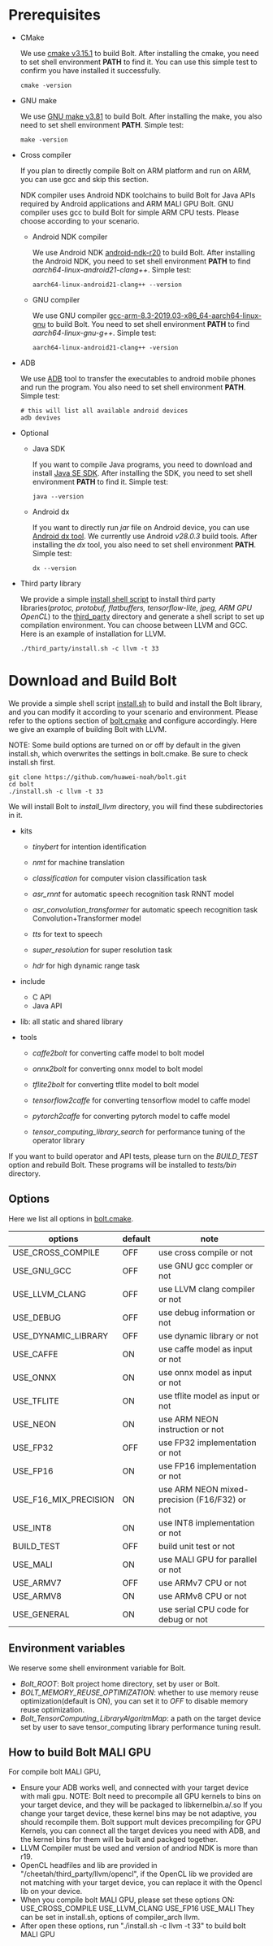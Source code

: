 # Prerequisites

- CMake

  We use [cmake v3.15.1](https://cmake.org/files/v3.15/cmake-3.15.1-Linux-x86_64.tar.gz) to build Bolt. After installing the cmake, you need to set shell environment **PATH** to find it. You can use this simple test to confirm you have installed it successfully.
  
  ```shell
  cmake -version
  ```

- GNU make

  We use [GNU make v3.81](http://ftp.gnu.org/gnu/make/make-3.81.tar.gz) to build Bolt. After installing the make, you also need to set shell environment **PATH**. Simple test:
  
  ```shell
  make -version
  ```

- Cross compiler

    If you plan to directly compile Bolt on ARM platform and run on ARM, you can use gcc and skip this section.

    NDK compiler uses Android NDK toolchains to build Bolt for Java APIs required by Android applications and ARM MALI GPU Bolt. GNU compiler uses gcc to build Bolt for simple ARM CPU tests. Please choose according to your scenario.
    
    - Android NDK compiler
      
        We use Android NDK [android-ndk-r20](https://dl.google.com/android/repository/android-ndk-r20b-linux-x86_64.zip?hl=zh-cn) to build Bolt. After installing the Android NDK, you need to set shell environment **PATH** to find *aarch64-linux-android21-clang++*. Simple test:
        
        ```shell
        aarch64-linux-android21-clang++ --version
        ```
    
    - GNU compiler
      
        We use GNU compiler [gcc-arm-8.3-2019.03-x86_64-aarch64-linux-gnu](https://developer.arm.com/-/media/Files/downloads/gnu-a/8.3-2019.03/binrel/gcc-arm-8.3-2019.03-x86_64-aarch64-linux-gnu.tar.xz?revision=2e88a73f-d233-4f96-b1f4-d8b36e9bb0b9&la=en&hash=167687FADA00B73D20EED2A67D0939A197504ACD) to build Bolt. You need to set shell environment **PATH** to find *aarch64-linux-gnu-g++*. Simple test:
        
        ```shell
        aarch64-linux-android21-clang++ -version
        ```
    
- ADB

  We use [ADB](https://developer.android.com/studio/command-line/adb.html) tool to transfer the executables to android mobile phones and run the program. You also need to set shell environment **PATH**. Simple test:
  
  ```shell
  # this will list all available android devices
  adb devives
  ```

- Optional
    - Java SDK
    
        If you want to compile Java programs, you need to download and install [Java SE SDK](https://www.oracle.com/java/technologies/oracle-java-archive-downloads.html). After installing the SDK, you need to set shell environment **PATH** to find it. Simple test:
        ```shell
        java --version
        ```
        
    - Android dx
    
        If you want to directly run *jar* file on Android device, you can use [Android dx tool](https://developer.android.com/studio/releases/build-tools). We currently use Android *v28.0.3* build tools. After installing the *dx* tool, you also need to set shell environment **PATH**. Simple test:
        ```shell
        dx --version
        ```
    
- Third party library

  We provide a simple [install shell script](../third_party/install.sh) to install third party libraries(*protoc, protobuf, flatbuffers, tensorflow-lite, jpeg, ARM GPU OpenCL*) to the [third_party](third_party) directory and generate a shell script to set up compilation environment. You can choose between LLVM and GCC. Here is an example of installation for LLVM.

  ```shell
  ./third_party/install.sh -c llvm -t 33
  ```

# Download and Build Bolt

We provide a simple shell script [install.sh](../install.sh) to build and install the Bolt library, and you can modify it according to your scenario and environment. Please refer to the options section of [bolt.cmake](../bolt.cmake) and configure accordingly. Here we give an example of building Bolt with LLVM.

NOTE: Some build options are turned on or off by default in the given install.sh, which overwrites the settings in bolt.cmake. Be sure to check install.sh first.

```shell
git clone https://github.com/huawei-noah/bolt.git
cd bolt
./install.sh -c llvm -t 33
```

We will install Bolt to *install_llvm* directory, you will find these subdirectories in it.

- kits
    - *tinybert* for intention identification
        
    - *nmt* for machine translation
    
    - *classification* for computer vision classification task
    
    - *asr_rnnt* for automatic speech recognition task RNNT model
    
    - *asr_convolution_transformer* for automatic speech recognition task Convolution+Transformer model
        
    - *tts* for text to speech
    
    - *super_resolution* for super resolution task
    
    - *hdr* for high dynamic range task
    
- include
    - C API
    - Java API

- lib: all static and shared library
- tools
    - *caffe2bolt* for converting caffe model to bolt model
    
    - *onnx2bolt* for converting onnx model to bolt model
    
    - *tflite2bolt* for converting tflite model to bolt model
    
    - *tensorflow2caffe* for converting tensorflow model to caffe model

    - *pytorch2caffe* for converting pytorch model to caffe model

    - *tensor_computing_library_search* for performance tuning of the operator library
      
If you want to build operator and API tests, please turn on the *BUILD_TEST* option and rebuild Bolt. These programs will be installed to *tests/bin* directory.

## Options

Here we list all options in [bolt.cmake](../bolt.cmake).

| options               | default | note                                          |
| --------------------- | ------- | --------------------------------------------- |
| USE_CROSS_COMPILE     | OFF     | use cross compile or not                      |
| USE_GNU_GCC           | OFF     | use GNU gcc compler or not                    |
| USE_LLVM_CLANG        | OFF     | use LLVM clang compiler or not                |
| USE_DEBUG             | OFF     | use debug information or not                  |
| USE_DYNAMIC_LIBRARY   | OFF     | use dynamic library or not                    |
| USE_CAFFE             | ON      | use caffe model as input or not               |
| USE_ONNX              | ON      | use onnx model as input or not                |
| USE_TFLITE            | ON      | use tflite model as input or not              |
| USE_NEON              | ON      | use ARM NEON instruction or not               |
| USE_FP32              | OFF     | use FP32 implementation or not                |
| USE_FP16              | ON      | use FP16 implementation or not                |
| USE_F16_MIX_PRECISION | ON      | use ARM NEON mixed-precision (F16/F32) or not |
| USE_INT8              | ON      | use INT8 implementation or not                |
| BUILD_TEST            | OFF     | build unit test or not                        |
| USE_MALI              | ON      | use MALI GPU for parallel or not              |
| USE_ARMV7             | OFF     | use ARMv7 CPU or not                          |
| USE_ARMV8             | ON      | use ARMv8 CPU or not                          |
| USE_GENERAL           | ON      | use serial CPU code for debug or not          |


## Environment variables

We reserve some shell environment variable for Bolt.

- *Bolt_ROOT*: Bolt project home directory, set by user or Bolt.
- *BOLT_MEMORY_REUSE_OPTIMIZATION*: whether to use memory reuse optimization(default is ON), you can set it to *OFF* to disable memory reuse optimization.
- *Bolt_TensorComputing_LibraryAlgoritmMap*: a path on the target device set by user to save tensor_computing library performance tuning result.

## How to build Bolt MALI GPU
For compile bolt MALI GPU,
- Ensure your ADB works well, and connected with your target device with mali gpu.
   NOTE: Bolt need to precompile all GPU kernels to bins on your target device, and they will be packaged to libkernelbin.a/.so
         If you change your target device, these kernel bins may be not adaptive, you should recompile them.
         Bolt support mult devices precompiling for GPU Kernels, you can connect all the target devices you need with ADB, and the kernel bins for them will be built and packged together.
- LLVM Compiler must be used and version of andriod NDK is more than r19.
- OpenCL headfiles and lib are provided in "/cheetah/third_party/llvm/opencl", if the OpenCL lib we provided are not matching with your target device, you can replace it with the Opencl lib on your device.
- When you compile bolt MALI GPU, please set these options ON:
   USE_CROSS_COMPILE
   USE_LLVM_CLANG
   USE_FP16
   USE_MALI
   They can be set in install.sh, options of compiler_arch llvm.
- After open these options, run "./install.sh -c llvm -t 33" to build bolt MALI GPU
